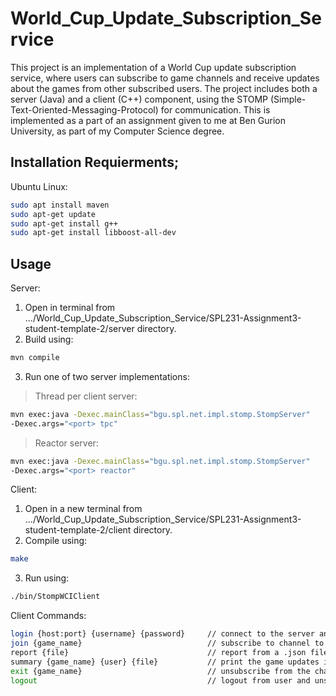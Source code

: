 # World_Cup_Update_Subscription_Service
This project is an implementation of a World Cup update subscription service, where users can subscribe to game channels and receive updates about the games from other subscribed users. The project includes both a server (Java) and a client (C++) component, using the STOMP (Simple-Text-Oriented-Messaging-Protocol) for communication.
This is implemented as a part of an assignment given to me at Ben Gurion University, as part of my Computer Science degree.

## Installation Requierments;
Ubuntu Linux:

```bash
sudo apt install maven
sudo apt-get update
sudo apt-get install g++
sudo apt-get install libboost-all-dev
```

## Usage
Server:
1. Open in terminal from .../World_Cup_Update_Subscription_Service/SPL231-Assignment3-student-template-2/server directory.
2. Build using:
```bash
mvn compile
```
3. Run one of two server implementations:
> Thread per client server:
```bash
mvn exec:java -Dexec.mainClass="bgu.spl.net.impl.stomp.StompServer"
-Dexec.args="<port> tpc"
```
> Reactor server:
```bash
mvn exec:java -Dexec.mainClass="bgu.spl.net.impl.stomp.StompServer"
-Dexec.args="<port> reactor"
```

Client:
1. Open in a new terminal from .../World_Cup_Update_Subscription_Service/SPL231-Assignment3-student-template-2/client directory.
2. Compile using:
```bash
make
```
3. Run using:
```bash
./bin/StompWCIClient
```


Client Commands:
```bash
login {host:port} {username} {password}     // connect to the server and log in as a new or existing user.
join {game_name}                            // subscribe to channel to get and send reports. game_name format: <team1>_<team2>
report {file}                               // report from a .json file that contains events (for example client/data/events1.json)
summary {game_name} {user} {file}           // print the game updates it got from {user} for {game_name} into the provided {file}
exit {game_name}                            // unsubscribe from the channel
logout                                      // logout from user and unsubscribe from all channels, then close connection from server.
```
